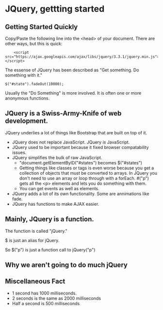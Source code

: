 # JQuery, gettting started

## Getting Started Quickly

Copy/Paste the following line into the &lt;head&gt; of your document.  There are other ways, but this is quick:

        <script src="https://ajax.googleapis.com/ajax/libs/jquery/3.3.1/jquery.min.js"></script>

The essense of JQuery has been described as "Get something. Do something with it."

    $("#state").fadeOut(10000);

Usually the "Do Something" is more involved.  It is often one or more anonymous functions.

## JQuery is a Swiss-Army-Knife of web development.  
JQuery underlies a lot of things like Bootstrap that are built on top of it.

* JQuery does not replace JavaScript.  JQuery *is* JavaScript.
* JQuery used to be important because it fixed browser compatability issues.
* JQuery simplifies the bulk of raw JavaScript.
  * "document.getElementByID("#states") becomes $("#states")
  * Getting things like classes or tags is even worse because you get a collection of objects that must be converted to arrays.  In JQuery you don't need to use an array or loop through with a forEach.   #("p") gets all the &lt;p&gt; elements and lets you do something with them.
  * You can get events as well as elements.
* JQuery adds a lot of its own functionality.  Some are annimations like fade.
* JQuery has functions to make AJAX easier.

## Mainly, JQuery is a function.

The function is called "jQuery."

$ is just an alias for jQuery.  

So $("p") is just a function call to jQuery("p")

## Why we aren't going to do much jQuery

## Miscellaneous Fact

* 1 second has 1000 milliseconds.
* 2 seconds is the same as 2000 milliseconds
* Half a second is 500 milliseconds